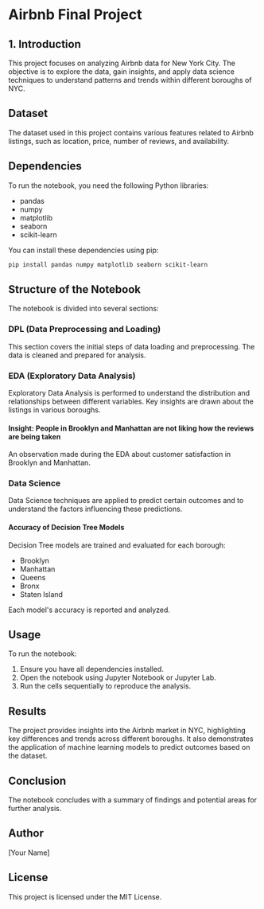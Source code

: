 # Airbnb Final Project

## 1. Introduction
This project focuses on analyzing Airbnb data for New York City. The objective is to explore the data, gain insights, and apply data science techniques to understand patterns and trends within different boroughs of NYC.

## Dataset
The dataset used in this project contains various features related to Airbnb listings, such as location, price, number of reviews, and availability.

## Dependencies
To run the notebook, you need the following Python libraries:
- pandas
- numpy
- matplotlib
- seaborn
- scikit-learn

You can install these dependencies using pip:
```bash
pip install pandas numpy matplotlib seaborn scikit-learn
```

## Structure of the Notebook
The notebook is divided into several sections:

### DPL (Data Preprocessing and Loading)
This section covers the initial steps of data loading and preprocessing. The data is cleaned and prepared for analysis.

### EDA (Exploratory Data Analysis)
Exploratory Data Analysis is performed to understand the distribution and relationships between different variables. Key insights are drawn about the listings in various boroughs.

#### Insight: People in Brooklyn and Manhattan are not liking how the reviews are being taken
An observation made during the EDA about customer satisfaction in Brooklyn and Manhattan.

### Data Science
Data Science techniques are applied to predict certain outcomes and to understand the factors influencing these predictions.

#### Accuracy of Decision Tree Models
Decision Tree models are trained and evaluated for each borough:
- Brooklyn
- Manhattan
- Queens
- Bronx
- Staten Island

Each model's accuracy is reported and analyzed.

## Usage
To run the notebook:
1. Ensure you have all dependencies installed.
2. Open the notebook using Jupyter Notebook or Jupyter Lab.
3. Run the cells sequentially to reproduce the analysis.

## Results
The project provides insights into the Airbnb market in NYC, highlighting key differences and trends across different boroughs. It also demonstrates the application of machine learning models to predict outcomes based on the dataset.

## Conclusion
The notebook concludes with a summary of findings and potential areas for further analysis.

## Author
[Your Name]

## License
This project is licensed under the MIT License.
